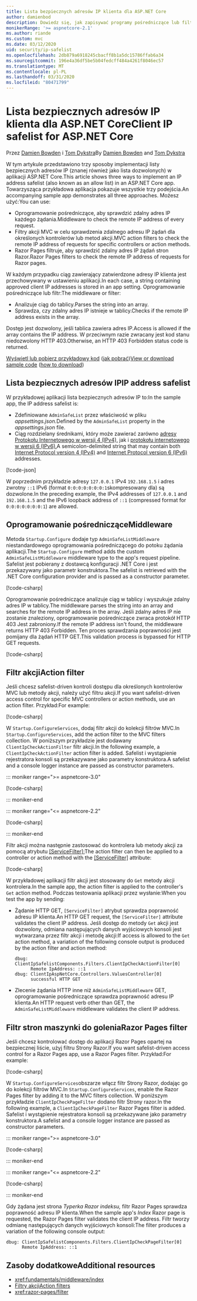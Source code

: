 ```yaml
---
title: Lista bezpiecznych adresów IP klienta dla ASP.NET Core
author: damienbod
description: Dowiedz się, jak zapisywać programy pośredniczące lub filtry akcji w celu sprawdzania poprawności zdalnych adresów IP względem listy zatwierdzonych adresów IP.
monikerRange: '>= aspnetcore-2.1'
ms.author: riande
ms.custom: mvc
ms.date: 03/12/2020
uid: security/ip-safelist
ms.openlocfilehash: 2db879a6918245cbacff8b1a5dc15786ffab6a34
ms.sourcegitcommit: 196e4a36df5be5b04fedcff484a4261f8046ec57
ms.translationtype: MT
ms.contentlocale: pl-PL
ms.lasthandoff: 03/31/2020
ms.locfileid: "80471799"
---
```

# <a name="client-ip-safelist-for-aspnet-core"></a><span data-ttu-id="58135-103">Lista bezpiecznych adresów IP klienta dla ASP.NET Core</span><span class="sxs-lookup"><span data-stu-id="58135-103">Client IP safelist for ASP.NET Core</span></span>

<span data-ttu-id="58135-104">Przez [Damien Bowden](https://twitter.com/damien_bod) i [Tom Dykstra](https://github.com/tdykstra)</span><span class="sxs-lookup"><span data-stu-id="58135-104">By [Damien Bowden](https://twitter.com/damien_bod) and [Tom Dykstra](https://github.com/tdykstra)</span></span>
 
<span data-ttu-id="58135-105">W tym artykule przedstawiono trzy sposoby implementacji listy bezpiecznych adresów IP (znanej również jako lista dozwolonych) w aplikacji ASP.NET Core.</span><span class="sxs-lookup"><span data-stu-id="58135-105">This article shows three ways to implement an IP address safelist (also known as an allow list) in an ASP.NET Core app.</span></span> <span data-ttu-id="58135-106">Towarzysząca przykładowa aplikacja pokazuje wszystkie trzy podejścia.</span><span class="sxs-lookup"><span data-stu-id="58135-106">An accompanying sample app demonstrates all three approaches.</span></span> <span data-ttu-id="58135-107">Możesz użyć:</span><span class="sxs-lookup"><span data-stu-id="58135-107">You can use:</span></span>

* <span data-ttu-id="58135-108">Oprogramowanie pośredniczące, aby sprawdzić zdalny adres IP każdego żądania.</span><span class="sxs-lookup"><span data-stu-id="58135-108">Middleware to check the remote IP address of every request.</span></span>
* <span data-ttu-id="58135-109">Filtry akcji MVC w celu sprawdzenia zdalnego adresu IP żądań dla określonych kontrolerów lub metod akcji.</span><span class="sxs-lookup"><span data-stu-id="58135-109">MVC action filters to check the remote IP address of requests for specific controllers or action methods.</span></span>
* <span data-ttu-id="58135-110">Razor Pages filtruje, aby sprawdzić zdalny adres IP żądań stron Razor.</span><span class="sxs-lookup"><span data-stu-id="58135-110">Razor Pages filters to check the remote IP address of requests for Razor pages.</span></span>

<span data-ttu-id="58135-111">W każdym przypadku ciąg zawierający zatwierdzone adresy IP klienta jest przechowywany w ustawieniu aplikacji.</span><span class="sxs-lookup"><span data-stu-id="58135-111">In each case, a string containing approved client IP addresses is stored in an app setting.</span></span> <span data-ttu-id="58135-112">Oprogramowanie pośredniczące lub filtr:</span><span class="sxs-lookup"><span data-stu-id="58135-112">The middleware or filter:</span></span>

* <span data-ttu-id="58135-113">Analizuje ciąg do tablicy.</span><span class="sxs-lookup"><span data-stu-id="58135-113">Parses the string into an array.</span></span> 
* <span data-ttu-id="58135-114">Sprawdza, czy zdalny adres IP istnieje w tablicy.</span><span class="sxs-lookup"><span data-stu-id="58135-114">Checks if the remote IP address exists in the array.</span></span>

<span data-ttu-id="58135-115">Dostęp jest dozwolony, jeśli tablica zawiera adres IP.</span><span class="sxs-lookup"><span data-stu-id="58135-115">Access is allowed if the array contains the IP address.</span></span> <span data-ttu-id="58135-116">W przeciwnym razie zwracany jest kod stanu niedozwolony HTTP 403.</span><span class="sxs-lookup"><span data-stu-id="58135-116">Otherwise, an HTTP 403 Forbidden status code is returned.</span></span>

<span data-ttu-id="58135-117">[Wyświetl lub pobierz przykładowy kod](https://github.com/dotnet/AspNetCore.Docs/tree/master/aspnetcore/security/ip-safelist/samples) ([jak pobrać](xref:index#how-to-download-a-sample))</span><span class="sxs-lookup"><span data-stu-id="58135-117">[View or download sample code](https://github.com/dotnet/AspNetCore.Docs/tree/master/aspnetcore/security/ip-safelist/samples) ([how to download](xref:index#how-to-download-a-sample))</span></span>

## <a name="ip-address-safelist"></a><span data-ttu-id="58135-118">Lista bezpiecznych adresów IP</span><span class="sxs-lookup"><span data-stu-id="58135-118">IP address safelist</span></span>

<span data-ttu-id="58135-119">W przykładowej aplikacji lista bezpiecznych adresów IP to:</span><span class="sxs-lookup"><span data-stu-id="58135-119">In the sample app, the IP address safelist is:</span></span>

* <span data-ttu-id="58135-120">Zdefiniowane `AdminSafeList` przez właściwość w pliku *appsettings.json.*</span><span class="sxs-lookup"><span data-stu-id="58135-120">Defined by the `AdminSafeList` property in the *appsettings.json* file.</span></span>
* <span data-ttu-id="58135-121">Ciąg rozdzielany średnikami, który może zawierać zarówno [adresy Protokołu Internetowego w wersji 4 (IPv4),](https://wikipedia.org/wiki/IPv4) jak i [protokołu internetowego w wersji 6 (IPv6).](https://wikipedia.org/wiki/IPv6)</span><span class="sxs-lookup"><span data-stu-id="58135-121">A semicolon-delimited string that may contain both [Internet Protocol version 4 (IPv4)](https://wikipedia.org/wiki/IPv4) and [Internet Protocol version 6 (IPv6)](https://wikipedia.org/wiki/IPv6) addresses.</span></span>

[!code-json[](ip-safelist/samples/3.x/ClientIpAspNetCore/appsettings.json?range=1-3&highlight=2)]

<span data-ttu-id="58135-122">W poprzednim przykładzie adresy `127.0.0.1` IPv4 `192.168.1.5` i adres zwrotny `::1` IPv6 (format `0:0:0:0:0:0:0:1`skompresowany dla) są dozwolone.</span><span class="sxs-lookup"><span data-stu-id="58135-122">In the preceding example, the IPv4 addresses of `127.0.0.1` and `192.168.1.5` and the IPv6 loopback address of `::1` (compressed format for `0:0:0:0:0:0:0:1`) are allowed.</span></span>

## <a name="middleware"></a><span data-ttu-id="58135-123">Oprogramowanie pośredniczące</span><span class="sxs-lookup"><span data-stu-id="58135-123">Middleware</span></span>

<span data-ttu-id="58135-124">Metoda `Startup.Configure` dodaje typ `AdminSafeListMiddleware` niestandardowego oprogramowania pośredniczącego do potoku żądania aplikacji.</span><span class="sxs-lookup"><span data-stu-id="58135-124">The `Startup.Configure` method adds the custom `AdminSafeListMiddleware` middleware type to the app's request pipeline.</span></span> <span data-ttu-id="58135-125">Safelist jest pobierany z dostawcą konfiguracji .NET Core i jest przekazywany jako parametr konstruktora.</span><span class="sxs-lookup"><span data-stu-id="58135-125">The safelist is retrieved with the .NET Core configuration provider and is passed as a constructor parameter.</span></span>

[!code-csharp[](ip-safelist/samples/3.x/ClientIpAspNetCore/Startup.cs?name=snippet_ConfigureAddMiddleware)]

<span data-ttu-id="58135-126">Oprogramowanie pośredniczące analizuje ciąg w tablicy i wyszukuje zdalny adres IP w tablicy.</span><span class="sxs-lookup"><span data-stu-id="58135-126">The middleware parses the string into an array and searches for the remote IP address in the array.</span></span> <span data-ttu-id="58135-127">Jeśli zdalny adres IP nie zostanie znaleziony, oprogramowanie pośredniczące zwraca protokół HTTP 403 Jest zabroniony.</span><span class="sxs-lookup"><span data-stu-id="58135-127">If the remote IP address isn't found, the middleware returns HTTP 403 Forbidden.</span></span> <span data-ttu-id="58135-128">Ten proces sprawdzania poprawności jest pomijany dla żądań HTTP GET.</span><span class="sxs-lookup"><span data-stu-id="58135-128">This validation process is bypassed for HTTP GET requests.</span></span>

[!code-csharp[](ip-safelist/samples/Shared/ClientIpSafelistComponents/Middlewares/AdminSafeListMiddleware.cs?name=snippet_ClassOnly)]

## <a name="action-filter"></a><span data-ttu-id="58135-129">Filtr akcji</span><span class="sxs-lookup"><span data-stu-id="58135-129">Action filter</span></span>

<span data-ttu-id="58135-130">Jeśli chcesz safelist-driven kontroli dostępu dla określonych kontrolerów MVC lub metody akcji, należy użyć filtru akcji.</span><span class="sxs-lookup"><span data-stu-id="58135-130">If you want safelist-driven access control for specific MVC controllers or action methods, use an action filter.</span></span> <span data-ttu-id="58135-131">Przykład:</span><span class="sxs-lookup"><span data-stu-id="58135-131">For example:</span></span>

[!code-csharp[](ip-safelist/samples/Shared/ClientIpSafelistComponents/Filters/ClientIpCheckActionFilter.cs?name=snippet_ClassOnly)]

<span data-ttu-id="58135-132">W `Startup.ConfigureServices`, dodaj filtr akcji do kolekcji filtrów MVC.</span><span class="sxs-lookup"><span data-stu-id="58135-132">In `Startup.ConfigureServices`, add the action filter to the MVC filters collection.</span></span> <span data-ttu-id="58135-133">W poniższym przykładzie jest dodawany `ClientIpCheckActionFilter` filtr akcji.</span><span class="sxs-lookup"><span data-stu-id="58135-133">In the following example, a `ClientIpCheckActionFilter` action filter is added.</span></span> <span data-ttu-id="58135-134">Safelist i wystąpienie rejestratora konsoli są przekazywane jako parametry konstruktora.</span><span class="sxs-lookup"><span data-stu-id="58135-134">A safelist and a console logger instance are passed as constructor parameters.</span></span>

::: moniker range=">= aspnetcore-3.0"

[!code-csharp[](ip-safelist/samples/3.x/ClientIpAspNetCore/Startup.cs?name=snippet_ConfigureServicesActionFilter)]

::: moniker-end

::: moniker range="<= aspnetcore-2.2"

[!code-csharp[](ip-safelist/samples/2.x/ClientIpAspNetCore/Startup.cs?name=snippet_ConfigureServicesActionFilter)]

::: moniker-end

<span data-ttu-id="58135-135">Filtr akcji można następnie zastosować do kontrolera lub metody akcji za pomocą atrybutu [[ServiceFilter]:](xref:Microsoft.AspNetCore.Mvc.ServiceFilterAttribute)</span><span class="sxs-lookup"><span data-stu-id="58135-135">The action filter can then be applied to a controller or action method with the [[ServiceFilter]](xref:Microsoft.AspNetCore.Mvc.ServiceFilterAttribute) attribute:</span></span>

[!code-csharp[](ip-safelist/samples/3.x/ClientIpAspNetCore/Controllers/ValuesController.cs?name=snippet_ActionFilter&highlight=1)]

<span data-ttu-id="58135-136">W przykładowej aplikacji filtr akcji jest stosowany do `Get` metody akcji kontrolera.</span><span class="sxs-lookup"><span data-stu-id="58135-136">In the sample app, the action filter is applied to the controller's `Get` action method.</span></span> <span data-ttu-id="58135-137">Podczas testowania aplikacji przez wysłanie:</span><span class="sxs-lookup"><span data-stu-id="58135-137">When you test the app by sending:</span></span>

* <span data-ttu-id="58135-138">Żądanie HTTP GET, `[ServiceFilter]` atrybut sprawdza poprawność adresu IP klienta.</span><span class="sxs-lookup"><span data-stu-id="58135-138">An HTTP GET request, the `[ServiceFilter]` attribute validates the client IP address.</span></span> <span data-ttu-id="58135-139">Jeśli dostęp do metody `Get` akcji jest dozwolony, odmiana następujących danych wyjściowych konsoli jest wytwarzana przez filtr akcji i metodę akcji:</span><span class="sxs-lookup"><span data-stu-id="58135-139">If access is allowed to the `Get` action method, a variation of the following console output is produced by the action filter and action method:</span></span>

    ```
    dbug: ClientIpSafelistComponents.Filters.ClientIpCheckActionFilter[0]
          Remote IpAddress: ::1
    dbug: ClientIpAspNetCore.Controllers.ValuesController[0]
          successful HTTP GET    
    ```

* <span data-ttu-id="58135-140">Zlecenie żądania HTTP inne niż `AdminSafeListMiddleware` GET, oprogramowanie pośredniczące sprawdza poprawność adresu IP klienta.</span><span class="sxs-lookup"><span data-stu-id="58135-140">An HTTP request verb other than GET, the `AdminSafeListMiddleware` middleware validates the client IP address.</span></span>

## <a name="razor-pages-filter"></a><span data-ttu-id="58135-141">Filtr stron maszynki do golenia</span><span class="sxs-lookup"><span data-stu-id="58135-141">Razor Pages filter</span></span>

<span data-ttu-id="58135-142">Jeśli chcesz kontrolować dostęp do aplikacji Razor Pages opartej na bezpiecznej liście, użyj filtru Strony Razor.</span><span class="sxs-lookup"><span data-stu-id="58135-142">If you want safelist-driven access control for a Razor Pages app, use a Razor Pages filter.</span></span> <span data-ttu-id="58135-143">Przykład:</span><span class="sxs-lookup"><span data-stu-id="58135-143">For example:</span></span>

[!code-csharp[](ip-safelist/samples/Shared/ClientIpSafelistComponents/Filters/ClientIpCheckPageFilter.cs?name=snippet_ClassOnly)]

<span data-ttu-id="58135-144">W `Startup.ConfigureServices`obszarze włącz filtr Strony Razor, dodając go do kolekcji filtrów MVC.</span><span class="sxs-lookup"><span data-stu-id="58135-144">In `Startup.ConfigureServices`, enable the Razor Pages filter by adding it to the MVC filters collection.</span></span> <span data-ttu-id="58135-145">W poniższym przykładzie `ClientIpCheckPageFilter` dodano filtr Strony razor.</span><span class="sxs-lookup"><span data-stu-id="58135-145">In the following example, a `ClientIpCheckPageFilter` Razor Pages filter is added.</span></span> <span data-ttu-id="58135-146">Safelist i wystąpienie rejestratora konsoli są przekazywane jako parametry konstruktora.</span><span class="sxs-lookup"><span data-stu-id="58135-146">A safelist and a console logger instance are passed as constructor parameters.</span></span>

::: moniker range=">= aspnetcore-3.0"

[!code-csharp[](ip-safelist/samples/3.x/ClientIpAspNetCore/Startup.cs?name=snippet_ConfigureServicesPageFilter)]

::: moniker-end

::: moniker range="<= aspnetcore-2.2"

[!code-csharp[](ip-safelist/samples/2.x/ClientIpAspNetCore/Startup.cs?name=snippet_ConfigureServicesPageFilter)]

::: moniker-end

<span data-ttu-id="58135-147">Gdy żądana jest strona *Typerka Razor indeksu,* filtr Razor Pages sprawdza poprawność adresu IP klienta.</span><span class="sxs-lookup"><span data-stu-id="58135-147">When the sample app's *Index* Razor page is requested, the Razor Pages filter validates the client IP address.</span></span> <span data-ttu-id="58135-148">Filtr tworzy odmianę następujących danych wyjściowych konsoli:</span><span class="sxs-lookup"><span data-stu-id="58135-148">The filter produces a variation of the following console output:</span></span>

```
dbug: ClientIpSafelistComponents.Filters.ClientIpCheckPageFilter[0]
      Remote IpAddress: ::1
```

## <a name="additional-resources"></a><span data-ttu-id="58135-149">Zasoby dodatkowe</span><span class="sxs-lookup"><span data-stu-id="58135-149">Additional resources</span></span>

* <xref:fundamentals/middleware/index>
* [<span data-ttu-id="58135-150">Filtry akcji</span><span class="sxs-lookup"><span data-stu-id="58135-150">Action filters</span></span>](xref:mvc/controllers/filters#action-filters)
* <xref:razor-pages/filter>
